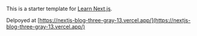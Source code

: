 This is a starter template for [Learn Next.js](https://nextjs.org/learn).

Delpoyed at [https://nextjs-blog-three-gray-13.vercel.app/](https://nextjs-blog-three-gray-13.vercel.app/)

